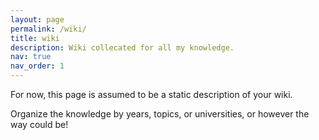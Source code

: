 ```yaml
---
layout: page
permalink: /wiki/
title: wiki
description: Wiki collecated for all my knowledge.
nav: true
nav_order: 1
---
```


For now, this page is assumed to be a static description of your wiki.

Organize the knowledge by years, topics, or universities, or however the way could be!
